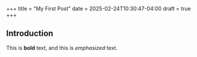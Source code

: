 +++
title = "My First Post"
date = 2025-02-24T10:30:47-04:00
draft = true
+++

## Introduction

This is **bold** text, and this is *emphasized* text.